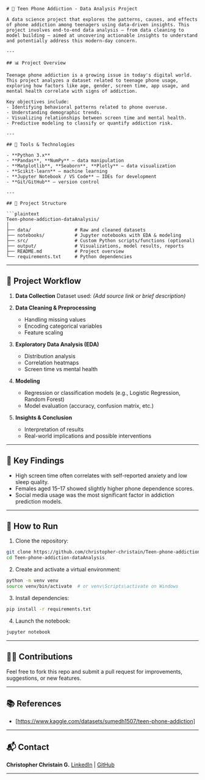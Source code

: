 ````
# 📱 Teen Phone Addiction - Data Analysis Project

A data science project that explores the patterns, causes, and effects of phone addiction among teenagers using data-driven insights. This project involves end-to-end data analysis — from data cleaning to model building — aimed at uncovering actionable insights to understand and potentially address this modern-day concern.

---

## 📊 Project Overview

Teenage phone addiction is a growing issue in today's digital world. This project analyzes a dataset related to teenage phone usage, exploring how factors like age, gender, screen time, app usage, and mental health correlate with signs of addiction.

Key objectives include:
- Identifying behavioral patterns related to phone overuse.
- Understanding demographic trends.
- Visualizing relationships between screen time and mental health.
- Predictive modeling to classify or quantify addiction risk.

---

## 🧰 Tools & Technologies

- **Python 3.x**
- **Pandas**, **NumPy** – data manipulation
- **Matplotlib**, **Seaborn**, **Plotly** – data visualization
- **Scikit-learn** – machine learning
- **Jupyter Notebook / VS Code** – IDEs for development
- **Git/GitHub** – version control

---

## 📁 Project Structure

```plaintext
Teen-phone-addiction-dataAnalysis/
│
├── data/                # Raw and cleaned datasets
├── notebooks/           # Jupyter notebooks with EDA & modeling
├── src/                 # Custom Python scripts/functions (optional)
├── output/              # Visualizations, model results, reports
├── README.md            # Project overview
└── requirements.txt     # Python dependencies
````

---

## 🧪 Project Workflow

1. **Data Collection**
   Dataset used: *(Add source link or brief description)*

2. **Data Cleaning & Preprocessing**

   * Handling missing values
   * Encoding categorical variables
   * Feature scaling

3. **Exploratory Data Analysis (EDA)**

   * Distribution analysis
   * Correlation heatmaps
   * Screen time vs mental health

4. **Modeling**

   * Regression or classification models (e.g., Logistic Regression, Random Forest)
   * Model evaluation (accuracy, confusion matrix, etc.)

5. **Insights & Conclusion**

   * Interpretation of results
   * Real-world implications and possible interventions

---

## 📌 Key Findings

* High screen time often correlates with self-reported anxiety and low sleep quality.
* Females aged 15–17 showed slightly higher phone dependence scores.
* Social media usage was the most significant factor in addiction prediction models.

---

## 🚀 How to Run

1. Clone the repository:

```bash
git clone https://github.com/christopher-christain/Teen-phone-addiction-dataAnalysis.git
cd Teen-phone-addiction-dataAnalysis
```

2. Create and activate a virtual environment:

```bash
python -m venv venv
source venv/bin/activate  # or venv\Scripts\activate on Windows
```

3. Install dependencies:

```bash
pip install -r requirements.txt
```

4. Launch the notebook:

```bash
jupyter notebook
```

---

## 🙋‍♂️ Contributions

Feel free to fork this repo and submit a pull request for improvements, suggestions, or new features.

---

## 📚 References

* \[https://www.kaggle.com/datasets/sumedh1507/teen-phone-addiction]

---

## 📬 Contact

**Christopher Christain G.**
[LinkedIn](www.linkedin.com/in/christopherchristain) | [GitHub](https://github.com/christopher-christain)

---
